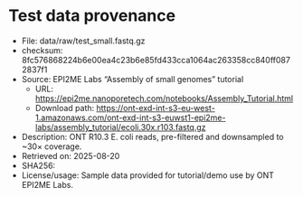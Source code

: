 # Test data provenance

- File: data/raw/test_small.fastq.gz
- checksum: 8fc576868224b6e00ea4c23b6e85fd433cca1064ac263358cc840ff0872837f1  
- Source: EPI2ME Labs “Assembly of small genomes” tutorial
  - URL: https://epi2me.nanoporetech.com/notebooks/Assembly_Tutorial.html
  - Download path: https://ont-exd-int-s3-eu-west-1.amazonaws.com/ont-exd-int-s3-euwst1-epi2me-labs/assembly_tutorial/ecoli.30x.r103.fastq.gz
- Description: ONT R10.3 E. coli reads, pre-filtered and downsampled to ~30× coverage.
- Retrieved on: 2025-08-20
- SHA256: <paste value from test_small.fastq.gz.sha256>
- License/usage: Sample data provided for tutorial/demo use by ONT EPI2ME Labs.